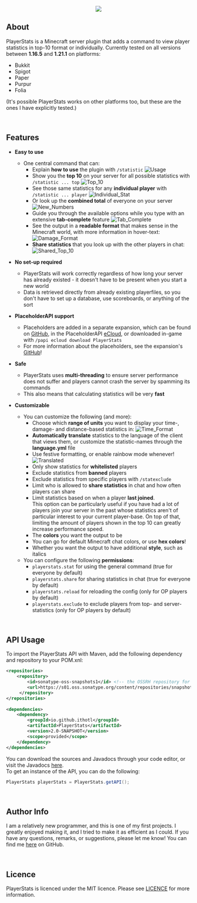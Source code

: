 <p align="center">
   <img src="src/main/resources/images/logo_gray_rounded.png">
</p>


## About
PlayerStats is a Minecraft server plugin that adds a command to view player statistics in 
top-10 format or individually. Currently tested on all versions between **1.16.5** and **1.21.1** on platforms:
- Bukkit
- Spigot
- Paper
- Purpur
- Folia

(It's possible PlayerStats works on other platforms too, but these are the ones I have explicitly tested.)

&nbsp;

## Features 
* **Easy to use**
  - One central command that can:
    - Explain **how to use** the plugin with `/statistic`
      ![Usage](src/main/resources/images/usage.png)
    - Show you the **top 10** on your server for all possible statistics with `/statistic ... top`
      ![Top_10](src/main/resources/images/top_10.png)
    - See those same statistics for any **individual player** with `/statistic ... player`
      ![Individual_Stat](src/main/resources/images/individual_stat.png)
    - Or look up the **combined total** of everyone on your server
      ![New_Numbers](src/main/resources/images/new_numbers.png)
    - Guide you through the available options while you type with an extensive **tab-complete** feature
      ![Tab_Complete](src/main/resources/images/tab_complete.png)
    - See the output in a **readable format** that makes sense in the Minecraft world, with more information in hover-text:
      ![Damage_Format](src/main/resources/images/damage_format.png)
    - **Share statistics** that you look up with the other players in chat:
      ![Shared_Top_10](src/main/resources/images/shared_top_10.png)


* **No set-up required**
   - PlayerStats will work correctly regardless of how long your server has already existed - it doesn't 
     have to be present when you start a new world
   - Data is retrieved directly from already existing playerfiles, so you don't have to 
     set up a database, use scoreboards, or anything of the sort


* **PlaceholderAPI support**
   - Placeholders are added in a separate expansion, which can be found on [GitHub](https://github.com/Artemis-the-gr8/PlayerStatsExpansion), in the PlaceholderAPI [eCloud](https://api.extendedclip.com/expansions/playerstatsexpansion/), or downloaded in-game with `/papi ecloud download PlayerStats`
   - For more information about the placeholders, see the expansion's [GitHub](https://github.com/Artemis-the-gr8/PlayerStatsExpansion)!


* **Safe**
   - PlayerStats uses **multi-threading** to ensure server performance does not suffer and 
     players cannot crash the server by spamming its commands
   - This also means that calculating statistics will be very **fast**    


* **Customizable**  
    - You can customize the following (and more):
      - Choose which **range of units** you want to display your time-, damage- and distance-based statistics in:
        ![Time_Format](src/main/resources/images/time_format.png)
      - **Automatically translate** statistics to the language of the client that views them, or customize the statistic-names through the **language.yml** file
      - Use festive formatting, or enable rainbow mode whenever!
        ![Translated](src/main/resources/images/translated.png)   
      - Only show statistics for **whitelisted** players
      - Exclude statistics from **banned** players
      - Exclude statistics from specific players with `/statexclude`
      - Limit who is allowed to **share statistics** in chat and how often players can share
      - Limit statistics based on when a player **last joined**.  
        This option can be particularly useful if you have had a lot of players join your server in the past
        whose statistics aren't of particular interest to your current player-base.
        On top of that, limiting the amount of players shown in the top 10 can greatly increase performance speed.
      - The **colors** you want the output to be
      - You can go for default Minecraft chat colors, or use **hex colors**!
      - Whether you want the output to have additional **style**, such as italics 
    - You can configure the following **permissions**:
      - `playerstats.stat` for using the general command (true for everyone by default)
      - `playerstats.share` for sharing statistics in chat (true for everyone by default)
      - `playerstats.reload` for reloading the config (only for OP players by default)
      - `playerstats.exclude` to exclude players from top- and server-statistics (only for OP players by default)

&nbsp;

## API Usage
To import the PlayerStats API with Maven, add the following dependency and repository to your POM.xnl:

```xml
<repositories>
    <repository>
        <id>sonatype-oss-snapshots1</id> <!-- the OSSRH repository for snapshots -->
        <url>https://s01.oss.sonatype.org/content/repositories/snapshots/</url>
     </repository>
</repositories>
 
<dependencies>
    <dependency>
        <groupId>io.github.ithotl</groupId>
        <artifactId>PlayerStats</artifactId>
        <version>2.0-SNAPSHOT</version>
        <scope>provided</scope>
    </dependency>
</dependencies>
```
You can download the sources and Javadocs through your code editor, or visit the Javadocs [here](https://s01.oss.sonatype.org/service/local/repositories/snapshots/archive/io/github/ithotl/PlayerStats/2.0-SNAPSHOT/PlayerStats-2.0-20230228.110241-1-javadoc.jar/!/com/artemis/the/gr8/playerstats/api/PlayerStats.html).  
To get an instance of the API, you can do the following:

```java
PlayerStats playerStats = PlayerStats.getAPI();
```

&nbsp;

## Author Info
I am a relatively new programmer, and this is one of my first projects. I greatly enjoyed making it, 
and I tried to make it as efficient as I could. If you have any questions, remarks, or suggestions, 
please let me know! You can find me [here](https://github.com/Artemis-the-gr8) on GitHub. 

&nbsp;

## Licence
PlayerStats is licenced under the MIT licence. Please see [LICENCE](LICENSE) for more information.

